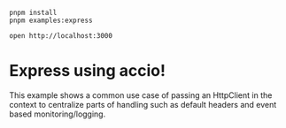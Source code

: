 ```
pnpm install
pnpm examples:express
```

```
open http://localhost:3000
```

# Express using accio!

This example shows a common use case of passing an HttpClient in the context to centralize parts of handling such as default headers and event based monitoring/logging.
